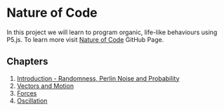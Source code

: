 # Nature of Code

In this project we will learn to program organic, life-like behaviours using P5.js.
To learn more visit [Nature of Code](https://olgatorok.github.io/NatureOfCode/) GitHub Page.

## Chapters
1. [Introduction - Randomness, Perlin Noise and Probability](01_Introduction/)
2. [Vectors and Motion](02_Vectors/)
3. [Forces](03_Forces/)
4. [Oscillation](04_Oscillation)
